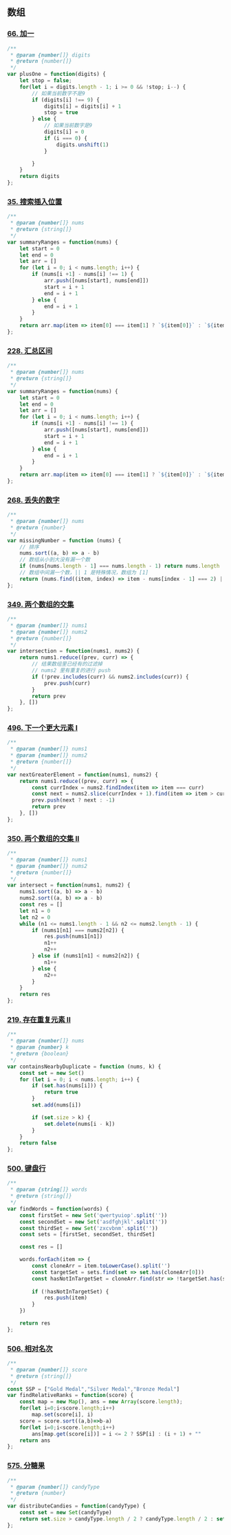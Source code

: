 ## 数组
### [66. 加一](https://leetcode.cn/problems/plus-one/description/)
```js
/**
 * @param {number[]} digits
 * @return {number[]}
 */
var plusOne = function(digits) {
    let stop = false;
    for(let i = digits.length - 1; i >= 0 && !stop; i--) {
        // 如果当前数字不是9
        if (digits[i] !== 9) {
            digits[i] = digits[i] + 1
            stop = true
        } else {
            // 如果当前数字是9
            digits[i] = 0
            if (i === 0) {
                digits.unshift(1)
            }

        }
    }
    return digits
};
```

### [35. 搜索插入位置](https://leetcode.cn/problems/search-insert-position/description//)

```js
/**
 * @param {number[]} nums
 * @return {string[]}
 */
var summaryRanges = function(nums) {
    let start = 0
    let end = 0
    let arr = []
    for (let i = 0; i < nums.length; i++) {
        if (nums[i +1] - nums[i] !== 1) {
            arr.push([nums[start], nums[end]])
            start = i + 1
            end = i + 1
        } else {
            end = i + 1
        }
    }
    return arr.map(item => item[0] === item[1] ? `${item[0]}` : `${item[0]}->${item[1]}`)
};
```


### [228. 汇总区间](https://leetcode.cn/problems/summary-ranges/description/)
```js
/**
 * @param {number[]} nums
 * @return {string[]}
 */
var summaryRanges = function(nums) {
    let start = 0
    let end = 0
    let arr = []
    for (let i = 0; i < nums.length; i++) {
        if (nums[i +1] - nums[i] !== 1) {
            arr.push([nums[start], nums[end]])
            start = i + 1
            end = i + 1
        } else {
            end = i + 1
        }
    }
    return arr.map(item => item[0] === item[1] ? `${item[0]}` : `${item[0]}->${item[1]}`)
};
```

### [268. 丢失的数字](https://leetcode.cn/problems/missing-number/)

```js
/**
 * @param {number[]} nums
 * @return {number}
 */
var missingNumber = function (nums) {
    // 排序
    nums.sort((a, b) => a - b)
    // 数组从小到大没有漏一个数
    if (nums[nums.length - 1] === nums.length - 1) return nums.length
    // 数组中间漏一个数，|| 1 是特殊情况，数组为 [1]
    return (nums.find((item, index) => item - nums[index - 1] === 2) || 1) - 1
};
```

### [349. 两个数组的交集](https://leetcode.cn/problems/intersection-of-two-arrays/description/)

```js
/**
 * @param {number[]} nums1
 * @param {number[]} nums2
 * @return {number[]}
 */
var intersection = function(nums1, nums2) {
    return nums1.reduce((prev, curr) => {
        // 结果数组里已经有的过滤掉
        // nums2 里有重复的进行 push
        if (!prev.includes(curr) && nums2.includes(curr)) {
            prev.push(curr)
        }
        return prev
    }, [])
};
```

### [496. 下一个更大元素 I](https://leetcode.cn/problems/next-greater-element-i/)

```js
/**
 * @param {number[]} nums1
 * @param {number[]} nums2
 * @return {number[]}
 */
var nextGreaterElement = function(nums1, nums2) {
    return nums1.reduce((prev, curr) => {
        const currIndex = nums2.findIndex(item => item === curr)
        const next = nums2.slice(currIndex + 1).find(item => item > curr)
        prev.push(next ? next : -1)
        return prev
    }, [])
};
```

### [350. 两个数组的交集 II](https://leetcode.cn/problems/intersection-of-two-arrays-ii/description/)

```js
/**
 * @param {number[]} nums1
 * @param {number[]} nums2
 * @return {number[]}
 */
var intersect = function(nums1, nums2) {
    nums1.sort((a, b) => a - b)
    nums2.sort((a, b) => a - b)
    const res = []
    let n1 = 0
    let n2 = 0
    while (n1 <= nums1.length - 1 && n2 <= nums2.length - 1) {
        if (nums1[n1] === nums2[n2]) {
            res.push(nums1[n1])
            n1++
            n2++
        } else if (nums1[n1] < nums2[n2]) {
            n1++
        } else {
            n2++
        }
    }
    return res
};
```

### [219. 存在重复元素 II](https://leetcode.cn/problems/contains-duplicate-ii/description/)

```js
/**
 * @param {number[]} nums
 * @param {number} k
 * @return {boolean}
 */
var containsNearbyDuplicate = function (nums, k) {
    const set = new Set()
    for (let i = 0; i < nums.length; i++) {
        if (set.has(nums[i])) {
            return true
        }
        set.add(nums[i])

        if (set.size > k) {
            set.delete(nums[i - k])
        }
    }
    return false
};
```

### [500. 键盘行](https://leetcode.cn/problems/keyboard-row/)

```js
/**
 * @param {string[]} words
 * @return {string[]}
 */
var findWords = function(words) {
    const firstSet = new Set('qwertyuiop'.split(''))
    const secondSet = new Set('asdfghjkl'.split(''))
    const thirdSet = new Set('zxcvbnm'.split(''))
    const sets = [firstSet, secondSet, thirdSet]

    const res = []

    words.forEach(item => {
        const cloneArr = item.toLowerCase().split('')
        const targetSet = sets.find(set => set.has(cloneArr[0]))
        const hasNotInTargetSet = cloneArr.find(str => !targetSet.has(str))
        
        if (!hasNotInTargetSet) {
            res.push(item)
        }
    })

    return res
};
```

### [506. 相对名次](https://leetcode.cn/problems/relative-ranks/description/)

```js
/**
 * @param {number[]} score
 * @return {string[]}
 */
const SSP = ["Gold Medal","Silver Medal","Bronze Medal"]
var findRelativeRanks = function(score) {
    const map = new Map(), ans = new Array(score.length);
    for(let i=0;i<score.length;i++)
        map.set(score[i], i)
    score = score.sort((a,b)=>b-a)
    for(let i=0;i<score.length;i++)
        ans[map.get(score[i])] = i <= 2 ? SSP[i] : (i + 1) + ""
    return ans
};

```

### [575. 分糖果](https://leetcode.cn/problems/distribute-candies/description/)

```js
/**
 * @param {number[]} candyType
 * @return {number}
 */
var distributeCandies = function(candyType) {
    const set = new Set(candyType)
    return set.size > candyType.length / 2 ? candyType.length / 2 : set.size
};
```